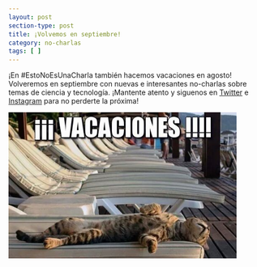 ```yaml
---
layout: post
section-type: post
title: ¡Volvemos en septiembre!
category: no-charlas
tags: [ ]
---
```


¡En #EstoNoEsUnaCharla también hacemos vacaciones en agosto! Volveremos en septiembre con nuevas e interesantes no-charlas sobre temas de ciencia y 
tecnología. ¡Mantente atento y siguenos en [Twitter](https://twitter.com/NoEsUnaCharla) e [Instagram](https://www.instagram.com/estonoesunacharla/) para no perderte la próxima!

<!-- 
<a class="superboton" href="https://www.eventbrite.es/e/entradas-esto-no-es-una-charla-sobre-exoplanetas-y-como-llegar-a-ellos-47459201750">Consigue tu entrada</a>
-->

<img src="/img/carteles/vacaciones.jpg" alt="EstoNoEsUnaCharla" style="width: 450px;"/>
